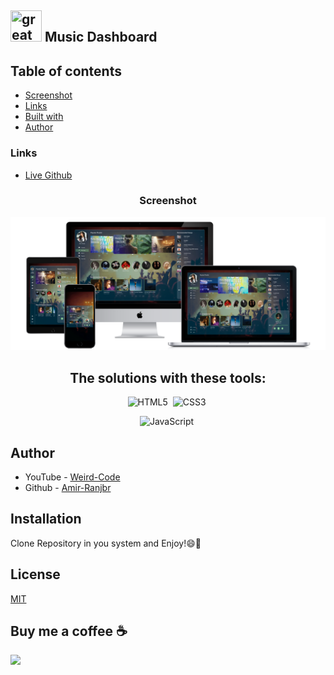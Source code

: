 ## <img src="https://user-images.githubusercontent.com/13468728/233831804-0f5c7ee5-d654-4c13-9c77-a5bd6dc4fe74.jpg" title="great tricks" width="50" height="50"/> Music Dashboard

## Table of contents

- [Screenshot](#screenshot)
- [Links](#links)
- [Built with](#the-solutions-with-these-tools)
- [Author](#author)

### Links

- [Live Github](https://amir-ranjbr.github.io/musicDashboard)

<div align="center">

### Screenshot

![](images/all-devices-black.png)

## The solutions with these tools:

![HTML5](https://img.shields.io/badge/-HTML5-E34F26?style=for-the-badge&logo=html5&logoColor=white)&nbsp;
![CSS3](https://img.shields.io/badge/-CSS3-1572B6?style=for-the-badge&logo=css3)&nbsp;

![JavaScript](https://img.shields.io/badge/Javascript-F7DF1E.svg?style=for-the-badge&logo=javascript&logoColor=black)&nbsp;

</div>

## Author

- YouTube - [Weird-Code](https://www.youtube.com/@Weird-Code)
- Github - [Amir-Ranjbr](https://github.com/Amir-Ranjbr)

## Installation

Clone Repository in you system and Enjoy!😄🎉

## License

[MIT](LICENSE)

## Buy me a coffee ☕

<a href="https://www.buymeacoffee.com/amir.ranjbr"><img src="https://img.buymeacoffee.com/button-api/?text=Buy me a coffee&emoji=&slug=amir.ranjbr&button_colour=BD5FFF&font_colour=ffffff&font_family=Cookie&outline_colour=000000&coffee_colour=FFDD00" /></a>

</div>
<!-- 
┌───────────────────┐              ┌──────────────────┐
│                   │              │ YT: @Weird-Code  │
│  Follow For More  │  ──────────► │                  │
│                   │              │ Git: Amir-Ranjbr │
└───────────────────┘              └──────────────────┘
 -->

